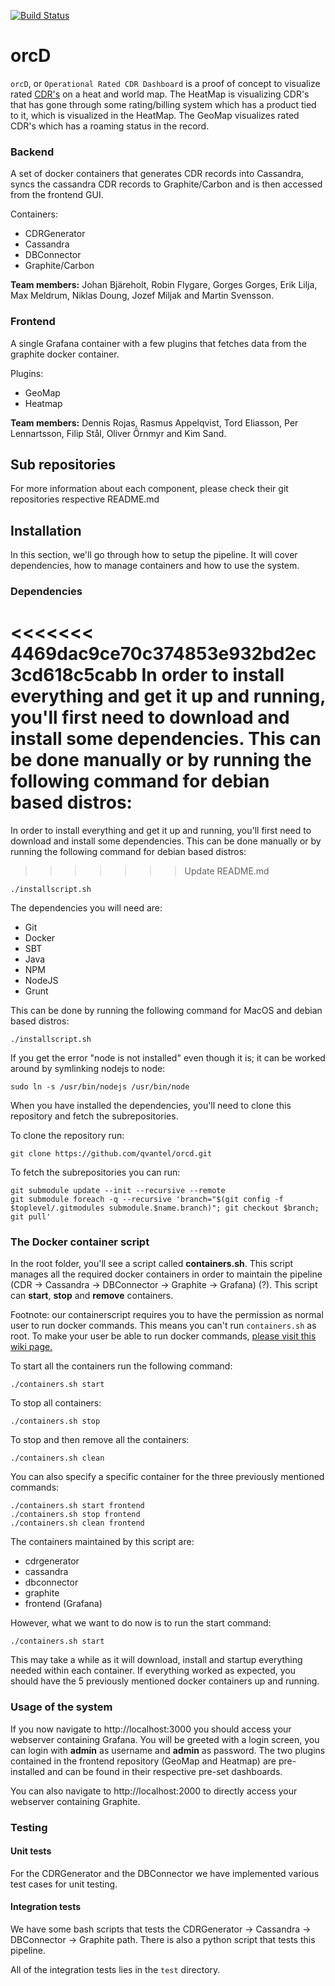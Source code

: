 [![Build Status](https://travis-ci.org/flygare/orcd.svg?branch=master)](https://travis-ci.org/flygare/orcd)

orcD
=======
`orcD`, or `Operational Rated CDR Dashboard` is a proof of concept to visualize rated [CDR's](https://en.wikipedia.org/wiki/Call_detail_record) on a heat and world map. The HeatMap is visualizing CDR's that has gone through some rating/billing system which has a product tied to it, which is visualized in the HeatMap. The GeoMap visualizes rated CDR's which has a roaming status in the record.

### Backend

A set of docker containers that generates CDR records into Cassandra, syncs the cassandra CDR records to Graphite/Carbon and is then accessed from the frontend GUI.

Containers:
- CDRGenerator
- Cassandra
- DBConnector
- Graphite/Carbon

**Team members:** Johan Bjäreholt, Robin Flygare, Gorges Gorges, Erik Lilja, Max Meldrum, Niklas Doung, Jozef Miljak and Martin Svensson.

### Frontend

A single Grafana container with a few plugins that fetches data from the graphite docker container.

Plugins:
- GeoMap
- Heatmap

**Team members:** Dennis Rojas, Rasmus Appelqvist, Tord Eliasson, Per Lennartsson, Filip Stål, Oliver Örnmyr and Kim Sand.

## Sub repositories

For more information about each component, please check their git repositories respective README.md

## Installation

In this section, we'll go through how to setup the pipeline. It will cover dependencies, how to manage containers and how to use the system.

### Dependencies
<<<<<<< 4469dac9ce70c374853e932bd2ec3cd618c5cabb
In order to install everything and get it up and running, you'll first need to download and install some dependencies. This can be done manually or by running the following command for debian based distros:
=======
In order to install everything and get it up and running, you'll first need to download and install some dependencies. This can be done manually or by running the following command for debian based distros:
>>>>>>> Update README.md
```
./installscript.sh
```
The dependencies you will need are:
- Git
- Docker
- SBT
- Java
- NPM
- NodeJS
- Grunt

This can be done by running the following command for MacOS and debian based distros:
```
./installscript.sh
```

If you get the error "node is not installed" even though it is; it can be worked around by symlinking nodejs to node:
```
sudo ln -s /usr/bin/nodejs /usr/bin/node
```

When you have installed the dependencies, you'll need to clone this repository and fetch the subrepositories.

To clone the repository run:
```
git clone https://github.com/qvantel/orcd.git
```

To fetch the subrepositories you can run:
```
git submodule update --init --recursive --remote
git submodule foreach -q --recursive 'branch="$(git config -f $toplevel/.gitmodules submodule.$name.branch)"; git checkout $branch; git pull'
```

### The Docker container script
In the root folder, you'll see a script called **containers.sh**. This script manages all the required docker containers in order to maintain the pipeline (CDR -> Cassandra -> DBConnector -> Graphite -> Grafana) (?). This script can **start**, **stop** and **remove** containers.

Footnote: our containerscript requires you to have the permission as normal user to run docker commands. This means you can't run `containers.sh` as root. To make your user be able to run docker commands, [please visit this wiki page.](https://github.com/flygare/orcd/wiki/Docker-Help)

To start all the containers run the following command:
```
./containers.sh start
```

To stop all containers:
```
./containers.sh stop
```

To stop and then remove all the containers:
```
./containers.sh clean
```

You can also specify a specific container for the three previously mentioned commands:
```
./containers.sh start frontend
./containers.sh stop frontend
./containers.sh clean frontend
```

The containers maintained by this script are:
- cdrgenerator
- cassandra
- dbconnector
- graphite
- frontend (Grafana)

However, what we want to do now is to run the start command:
```
./containers.sh start
```

This may take a while as it will download, install and startup everything needed within each container. If everything worked as expected, you should have the 5 previously mentioned docker containers up and running.


### Usage of the system
If you now navigate to http://localhost:3000 you should access your webserver containing Grafana. You will be greeted with a login screen, you can login with **admin** as username and **admin** as password. The two plugins contained in the frontend repository (GeoMap and Heatmap) are pre-installed and can be found in their respective pre-set dashboards.

You can also navigate to http://localhost:2000 to directly access your webserver containing Graphite.

### Testing
#### Unit tests
For the CDRGenerator and the DBConnector we have implemented various test cases for unit testing.

#### Integration tests
We have some bash scripts that tests the CDRGenerator -> Cassandra -> DBConnector -> Graphite path.
There is also a python script that tests this pipeline.

All of the integration tests lies in the `test` directory.
